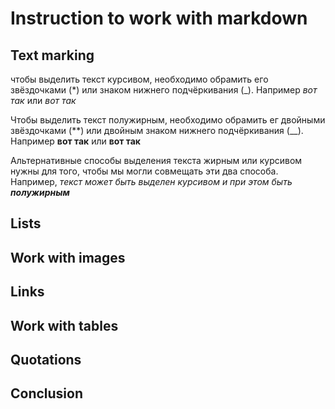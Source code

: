 # Instruction to work with markdown

## Text marking

чтобы выделить текст курсивом, необходимо обрамить его звёздочками (*) или знаком нижнего подчёркивания (_). Например *вот так* или _вот так_

Чтобы выделить текст полужирным, необходимо обрамить ег двойными звёздочками (**) или двойным знаком нижнего подчёркивания (__). Например **вот так** или __вот так__ 

Альтернативные способы выделения текста жирным или курсивом нужны для того, чтобы мы могли совмещать эти два способа. Например, _текст может быть выделен курсивом и при этом быть **полужирным**_

## Lists

## Work with images

## Links

## Work with tables

## Quotations

## Conclusion